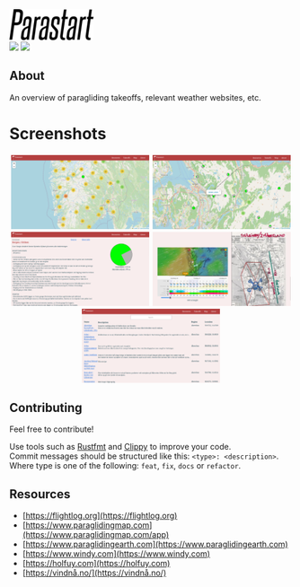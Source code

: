 <picture>
  <source width='150px' srcset='media/logo/vector/isolated-monochrome-white.svg' media='(prefers-color-scheme: dark)' alt="Parstart">
  <img width='150px' src='media/logo/vector/isolated-monochrome-black.svg' alt="Parastart">
</picture>

<br>
<a href="https://github.com/jonassterud/parastart/actions/workflows/ci.yml"><img src="https://github.com/jonassterud/parastart/actions/workflows/ci.yml/badge.svg"></a>
<a href="https://github.com/jonassterud/parastart/actions/workflows/cd.yml"><img src="https://github.com/jonassterud/parastart/actions/workflows/cd.yml/badge.svg"></a>

## About

An overview of paragliding takeoffs, relevant weather websites, etc. 

# Screenshots

<div style="display: flex; flex-wrap: wrap; justify-content: center;">
    <img width='49%' style="margin: 0.5%" src="media/screenshots/1.png">
    <img width='49%' style="margin: 0.5%" src="media/screenshots/2.png">
    <img width='49%' style="margin: 0.5%" src="media/screenshots/3.png">
    <img width='49%' style="margin: 0.5%" src="media/screenshots/4.png">
    <img width='49%' style="margin: 0.5%" src="media/screenshots/5.png">
</div>

## Contributing

Feel free to contribute!

Use tools such as [Rustfmt](https://github.com/rust-lang/rustfmt) and [Clippy](https://github.com/rust-lang/rust-clippy) to improve your code.  
Commit messages should be structured like this: `<type>: <description>`.  
Where type is one of the following: `feat`, `fix`, `docs` or `refactor`.

## Resources

* [https://flightlog.org](https://flightlog.org)
* [https://www.paraglidingmap.com](https://www.paraglidingmap.com/app)
* [https://www.paraglidingearth.com](https://www.paraglidingearth.com)
* [https://www.windy.com](https://www.windy.com)
* [https://holfuy.com](https://holfuy.com)
* [https://vindnå.no/](https://vindnå.no/)
